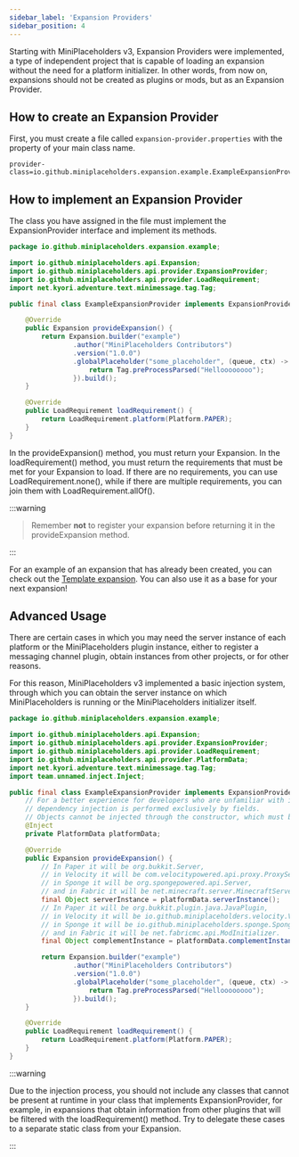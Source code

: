 ```yaml
---
sidebar_label: 'Expansion Providers'
sidebar_position: 4
---
```


Starting with MiniPlaceholders v3, Expansion Providers were implemented, a type of independent project that is capable of loading an expansion without the need for a platform initializer. In other words, from now on, expansions should not be created as plugins or mods, but as an Expansion Provider.

## How to create an Expansion Provider

First, you must create a file called `expansion-provider.properties` with the property of your main class name.

```properties
provider-class=io.github.miniplaceholders.expansion.example.ExampleExpansionProvider
```

## How to implement an Expansion Provider

The class you have assigned in the file must implement the ExpansionProvider interface and implement its methods.

```JAVA
package io.github.miniplaceholders.expansion.example;

import io.github.miniplaceholders.api.Expansion;
import io.github.miniplaceholders.api.provider.ExpansionProvider;
import io.github.miniplaceholders.api.provider.LoadRequirement;
import net.kyori.adventure.text.minimessage.tag.Tag;

public final class ExampleExpansionProvider implements ExpansionProvider {

    @Override
    public Expansion provideExpansion() {
        return Expansion.builder("example")
                .author("MiniPlaceholders Contributors")
                .version("1.0.0")
                .globalPlaceholder("some_placeholder", (queue, ctx) -> {
                    return Tag.preProcessParsed("Helloooooooo");
                }).build();
    }

    @Override
    public LoadRequirement loadRequirement() {
        return LoadRequirement.platform(Platform.PAPER);
    }
}

```

In the provideExpansion() method, you must return your Expansion.
In the loadRequirement() method, you must return the requirements that must be met for your Expansion to load. If there are no requirements, you can use LoadRequirement.none(), while if there are multiple requirements, you can join them with LoadRequirement.allOf().

:::warning

> Remember **not** to register your expansion before returning it in the provideExpansion method.

:::

For an example of an expansion that has already been created, you can check out the [Template expansion](https://github.com/MiniPlaceholders/Template-Expansion). You can also use it as a base for your next expansion!

## Advanced Usage

There are certain cases in which you may need the server instance of each platform or the MiniPlaceholders plugin instance, either to register a messaging channel plugin, obtain instances from other projects, or for other reasons.

For this reason, MiniPlaceholders v3 implemented a basic injection system, through which you can obtain the server instance on which MiniPlaceholders is running or the MiniPlaceholders initializer itself.

```JAVA
package io.github.miniplaceholders.expansion.example;

import io.github.miniplaceholders.api.Expansion;
import io.github.miniplaceholders.api.provider.ExpansionProvider;
import io.github.miniplaceholders.api.provider.LoadRequirement;
import io.github.miniplaceholders.api.provider.PlatformData;
import net.kyori.adventure.text.minimessage.tag.Tag;
import team.unnamed.inject.Inject;

public final class ExampleExpansionProvider implements ExpansionProvider {
    // For a better experience for developers who are unfamiliar with injection,
    // dependency injection is performed exclusively by fields.
    // Objects cannot be injected through the constructor, which must be empty.
    @Inject
    private PlatformData platformData;

    @Override
    public Expansion provideExpansion() {
        // In Paper it will be org.bukkit.Server,
        // in Velocity it will be com.velocitypowered.api.proxy.ProxyServer,
        // in Sponge it will be org.spongepowered.api.Server,
        // and in Fabric it will be net.minecraft.server.MinecraftServer.
        final Object serverInstance = platformData.serverInstance();
        // In Paper it will be org.bukkit.plugin.java.JavaPlugin,
        // in Velocity it will be io.github.miniplaceholders.velocity.VelocityPlugin,
        // in Sponge it will be io.github.miniplaceholders.sponge.SpongePlugin,
        // and in Fabric it will be net.fabricmc.api.ModInitializer.
        final Object complementInstance = platformData.complementInstance();

        return Expansion.builder("example")
                .author("MiniPlaceholders Contributors")
                .version("1.0.0")
                .globalPlaceholder("some_placeholder", (queue, ctx) -> {
                    return Tag.preProcessParsed("Helloooooooo");
                }).build();
    }

    @Override
    public LoadRequirement loadRequirement() {
        return LoadRequirement.platform(Platform.PAPER);
    }
}

```

:::warning

Due to the injection process, you should not include any classes that cannot be present at runtime in your class that implements ExpansionProvider, for example, in expansions that obtain information from other plugins that will be filtered with the loadRequirement() method. Try to delegate these cases to a separate static class from your Expansion.

:::
